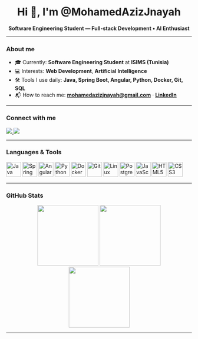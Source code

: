 <div align="center">

# Hi 👋, I'm @MohamedAzizJnayah  
**Software Engineering Student — Full-stack Development • AI Enthusiast**

</div>

---

### About me
- 🎓 Currently: **Software Engineering Student** at **ISIMS (Tunisia)**  
- 💻 Interests: **Web Development**, **Artificial Intelligence**  
- 🛠️ Tools I use daily: **Java, Spring Boot, Angular, Python, Docker, Git, SQL**  
- 📬 How to reach me: **[mohamedazizjnayah@gmail.com](mailto:mohamedazizjnayah@gmail.com)** · **[LinkedIn](https://www.linkedin.com/in/mohamedazizjnayah/)**  

---

### Connect with me
<p>
  <a href="https://www.linkedin.com/in/mohamedazizjnayah/">
    <img src="https://img.shields.io/badge/LinkedIn-0A66C2?style=for-the-badge&logo=linkedin&logoColor=white" />
  </a>
  <a href="mailto:mohamedazizjnayah@gmail.com">
    <img src="https://img.shields.io/badge/Email-D14836?style=for-the-badge&logo=gmail&logoColor=white" />
  </a>
</p>

---

### Languages & Tools
<p>
  <img alt="Java" height="40" src="https://cdn.jsdelivr.net/gh/devicons/devicon@latest/icons/java/java-original.svg" />
  <img alt="Spring" height="40" src="https://cdn.jsdelivr.net/gh/devicons/devicon@latest/icons/spring/spring-original.svg" />
  <img alt="Angular" height="40" src="https://cdn.jsdelivr.net/gh/devicons/devicon@latest/icons/angular/angular-original.svg" />
  <img alt="Python" height="40" src="https://cdn.jsdelivr.net/gh/devicons/devicon@latest/icons/python/python-original.svg" />
  <img alt="Docker" height="40" src="https://cdn.jsdelivr.net/gh/devicons/devicon@latest/icons/docker/docker-original.svg" />
  <img alt="Git" height="40" src="https://cdn.jsdelivr.net/gh/devicons/devicon@latest/icons/git/git-original.svg" />
  <img alt="Linux" height="40" src="https://cdn.jsdelivr.net/gh/devicons/devicon@latest/icons/linux/linux-original.svg" />
  <img alt="PostgreSQL" height="40" src="https://cdn.jsdelivr.net/gh/devicons/devicon@latest/icons/postgresql/postgresql-original.svg" />
  <img alt="JavaScript" height="40" src="https://cdn.jsdelivr.net/gh/devicons/devicon@latest/icons/javascript/javascript-original.svg" />
  <img alt="HTML5" height="40" src="https://cdn.jsdelivr.net/gh/devicons/devicon@latest/icons/html5/html5-original.svg" />
  <img alt="CSS3" height="40" src="https://cdn.jsdelivr.net/gh/devicons/devicon@latest/icons/css3/css3-original.svg" />
</p>

---

### GitHub Stats
<div align="center">
  <!-- Replace USERNAME with your GitHub username -->
  <img src="https://github-readme-stats.vercel.app/api?username=USERNAME&show_icons=true" height="165" />
  <img src="https://github-readme-stats.vercel.app/api/top-langs/?username=USERNAME&layout=compact" height="165" />
  <br/>
  <img src="https://streak-stats.demolab.com?user=USERNAME" height="165" />
</div>

---
